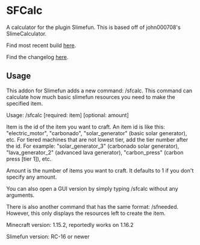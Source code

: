 # SFCalc
A calculator for the plugin Slimefun. This is based off of john000708's SlimeCalculator.

Find most recent build [here](https://thebusybiscuit.github.io/builds/Seggan/SFCalc/master).

Find the changelog [here](https://github.com/Seggan/SFCalc/blob/master/CHANGELOG.md).

## Usage

This addon for Slimefun adds a new command: /sfcalc. This command can calculate how much basic slimefun resources you need to make the specified item.

Usage: /sfcalc [required: item] [optional: amount]

Item is the id of the item you want to craft. An item id is like this: "electric_motor", "carbonado", "solar_generator" (basic solar generator), etc. For tiered machines that are not lowest tier, add the tier number after the id. For example: "solar_generator_3" (carbonado solar generator), "lava_generator_2" (advanced lava generator), "carbon_press" (carbon press [tier 1]), etc.

Amount is the number of items you want to craft. It defaults to 1 if you don't specify any amount.

You can also open a GUI version by simply typing /sfcalc without any arguments.

There is also another command that has the same format: /sfneeded. However, this only displays the resources left to create the item.

Minecraft version: 1.15.2, reportedly works on 1.16.2

Slimefun version: RC-16 or newer
